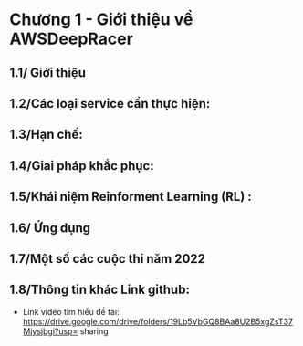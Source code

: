 # Chương 1 - Giới thiệu về AWSDeepRacer
## 1.1/ Giới thiệu

## 1.2/Các loại service cần thực hiện:

## 1.3/Hạn chế:

## 1.4/Giai pháp khắc phục:

## 1.5/Khái niệm Reinforment Learning (RL) :

## 1.6/ Ứng dụng 

## 1.7/Một số các cuộc thi năm  2022

## 1.8/Thông tin khác Link github: 
- Link video tìm hiểu đề tài: https://drive.google.com/drive/folders/19Lb5VbGQ8BAa8U2B5xgZsT37Mjysjbgi?usp= sharing
